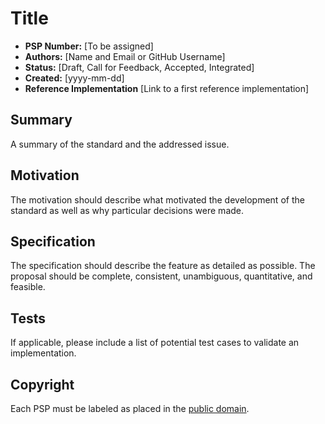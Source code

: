 # Title

* **PSP Number:** [To be assigned]
* **Authors:** [Name and Email or GitHub Username]
* **Status:** [Draft, Call for Feedback, Accepted, Integrated]
* **Created:** [yyyy-mm-dd]
* **Reference Implementation** [Link to a first reference implementation]

## Summary

A summary of the standard and the addressed issue.

## Motivation

The motivation should describe what motivated the development of the standard as well as why particular decisions were made.

## Specification

The specification should describe the feature as detailed as possible. The proposal should be complete, consistent, unambiguous, quantitative, and feasible.

## Tests

If applicable, please include a list of potential test cases to validate an implementation. 

## Copyright

Each PSP must be labeled as placed in the [public domain](https://creativecommons.org/publicdomain/zero/1.0/).
